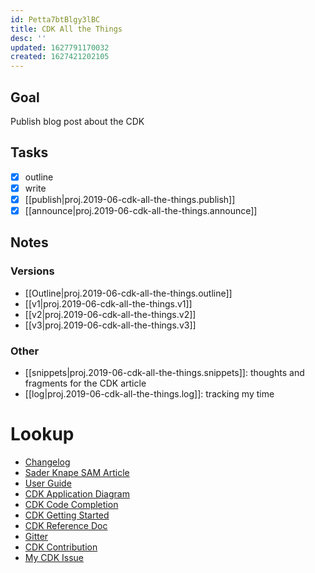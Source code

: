 ```yaml
---
id: Petta7btBlgy3lBC
title: CDK All the Things
desc: ''
updated: 1627791170032
created: 1627421202105
---
```


## Goal

Publish blog post about the CDK

## Tasks
- [x] outline
- [x] write
- [x] [[publish|proj.2019-06-cdk-all-the-things.publish]]
- [x] [[announce|proj.2019-06-cdk-all-the-things.announce]]

## Notes

### Versions
- [[Outline|proj.2019-06-cdk-all-the-things.outline]]
- [[v1|proj.2019-06-cdk-all-the-things.v1]]
- [[v2|proj.2019-06-cdk-all-the-things.v2]]
- [[v3|proj.2019-06-cdk-all-the-things.v3]]

### Other
- [[snippets|proj.2019-06-cdk-all-the-things.snippets]]: thoughts and fragments for the CDK article
- [[log|proj.2019-06-cdk-all-the-things.log]]: tracking my time 

# Lookup
- [Changelog](https://github.com/awslabs/aws-cdk/releases)
- [Sader Knape SAM Article](https://sanderknape.com/2019/05/building-serverless-applications-aws-cdk/)
- [User Guide](https://github.com/awsdocs/aws-cdk-guide)
- [CDK Application Diagram](https://docs.aws.amazon.com/cdk/latest/guide/images/AppStacks.png)
- [CDK Code Completion](https://docs.aws.amazon.com/cdk/latest/guide/images/CodeCompletion.png)
- [CDK Getting Started](https://docs.aws.amazon.com/cdk/latest/guide/what-is.html)
- [CDK Reference Doc](https://docs.aws.amazon.com/cdk/api/latest/versions.html)
- [Gitter](https://gitter.im/awslabs/aws-cdk)
- [CDK Contribution](https://github.com/awslabs/aws-cdk/blob/master/CONTRIBUTING.md)
- [My CDK Issue](https://github.com/awslabs/aws-cdk/issues/2718)
